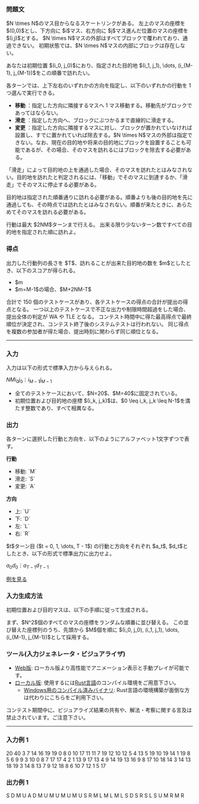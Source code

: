 
<div>

<span>

<span>

<div>

<section>

### **問題文**

<p>
$N \times N$のマス目からなるスケートリンクがある。
左上のマスの座標を $(0,0)$とし、下方向に $i$マス、右方向に $j$マス進んだ位置のマスの座標を $(i,j)$とする。
$N \times N$マスの外部はすべてブロックで覆われており、通過できない。
初期状態では、$N \times N$マスの内部にブロックは存在しない。
</p>

<p>
あなたは初期位置 $(i_0, j_0)$におり、指定された目的地 $(i_1, j_1), \dots, (i_{M-1}, j_{M-1})$をこの順番で訪れたい。
</p>

<p>
各ターンでは、上下左右のいずれかの方向を指定し、以下のいずれかの行動を 1 つ選んで実行できる。
</p>

<ul>

<li>

<strong>
移動
</strong>
：指定した方向に隣接するマスへ 1 マス移動する。移動先がブロックであってはならない。
</li>

<li>

<strong>
滑走
</strong>
：指定した方向へ、ブロックにぶつかるまで直線的に滑走する。
</li>

<li>

<strong>
変更
</strong>
：指定した方向に隣接するマスに対し、ブロックが置かれていなければ設置し、すでに置かれていれば除去する。$N \times N$マスの外部は指定できない。なお、現在の目的地や将来の目的地にブロックを設置することも可能であるが、その場合、そのマスを訪れるにはブロックを除去する必要がある。
</li>

</ul>

<p>
「滑走」によって目的地の上を通過した場合、そのマスを訪れたとはみなされない。目的地を訪れたと判定されるには、「移動」でそのマスに到達するか、「滑走」でそのマスに停止する必要がある。
</p>

<p>
目的地は指定された順番通りに訪れる必要がある。順番よりも後の目的地を先に通過しても、その時点では訪れたとはみなされない。順番が来たときに、あらためてそのマスを訪れる必要がある。
</p>

<p>
行動は最大 $2NM$ターンまで行える。
出来る限り少ないターン数ですべての目的地を指定された順に訪れよ。
</p>

</section>

</div>

<div>

<section>

### **得点**

<p>
出力した行動列の長さを $T$、訪れることが出来た目的地の数を $m$としたとき、以下のスコアが得られる。
</p>

<ul>

<li>
$m<M-1$の場合、$m+1$
</li>

<li>
$m=M-1$の場合、$M+2NM-T$
</li>

</ul>

<p>
合計で 150 個のテストケースがあり、各テストケースの得点の合計が提出の得点となる。
一つ以上のテストケースで不正な出力や制限時間超過をした場合、提出全体の判定が
<span>
WA
</span>
や
<span>
TLE
</span>
となる。
コンテスト時間中に得た最高得点で最終順位が決定され、コンテスト終了後のシステムテストは行われない。 同じ得点を複数の参加者が得た場合、提出時刻に関わらず同じ順位となる。
</p>

</section>

</div>

---

<div>

<div>

<section>

### **入力**

<p>
入力は以下の形式で標準入力から与えられる。
</p>

<div>

$N$$M$$i_0$$j_0$$\vdots$$i_{M-1}$$j_{M-1}$
</div>

<ul>

<li>
全てのテストケースにおいて、$N=20$、$M=40$に固定されている。
</li>

<li>
初期位置および目的地の座標 $(i_k, j_k)$は、$0 \leq i_k, j_k \leq N-1$を満たす整数であり、すべて相異なる。
</li>

</ul>

</section>

</div>

<div>

<section>

### **出力**

<p>
各ターンに選択した行動と方向を、以下のようにアルファベット1文字ずつで表す。
</p>

<p>

<strong>
行動
</strong>

</p>

<ul>

<li>
移動: `M`
</li>

<li>
滑走: `S`
</li>

<li>
変更: `A`
</li>

</ul>

<p>

<strong>
方向
</strong>

</p>

<ul>

<li>
上: `U`
</li>

<li>
下: `D`
</li>

<li>
左: `L`
</li>

<li>
右: `R`
</li>

</ul>

<p>
$t$ターン目 ($t = 0, 1, \dots, T - 1$) の行動と方向をそれぞれ $a_t$, $d_t$としたとき、以下の形式で標準出力に出力せよ。
</p>

<div>

$a_0$$d_0$$\vdots$$a_{T-1}$$d_{T-1}$
</div>

<p>
<a href="https://img.atcoder.jp/ahc046/EuNd3uow.html?lang=ja&seed=0&output=sample">例を見る</a>
</p>

</section>

</div>

<div>

<section>

### **入力生成方法**

<p>
初期位置および目的マスは、以下の手順に従って生成される。
</p>

<p>
まず、$N^2$個のすべてのマスの座標をランダムな順番に並び替える。
この並び替えた座標列のうち、先頭から $M$個を順に $(i_0, j_0), (i_1, j_1), \dots, (i_{M-1}, j_{M-1})$として採用する。
</p>

</section>

</div>

<div>

<section>

### **ツール(入力ジェネレータ・ビジュアライザ)**

<ul>

<li>
<a href="https://img.atcoder.jp/ahc046/EuNd3uow.html?lang=ja">Web版</a>: ローカル版より高性能でアニメーション表示と手動プレイが可能です。
</li>

<li>
<a href="https://img.atcoder.jp/ahc046/EuNd3uow.zip">ローカル版</a>: 使用するには<a href="https://www.rust-lang.org/ja">Rust言語</a>のコンパイル環境をご用意下さい。
<ul>

<li>
<a href="https://img.atcoder.jp/ahc046/EuNd3uow_windows.zip">Windows用のコンパイル済みバイナリ</a>: Rust言語の環境構築が面倒な方は代わりにこちらをご利用下さい。
</li>

</ul>

</li>

</ul>

<p>
コンテスト期間中に、ビジュアライズ結果の共有や、解法・考察に関する言及は禁止されています。ご注意下さい。
</p>

</section>

</div>

</div>

---

<div>

<section>

### **入力例 1**

<div>

20 40
3 7
14 16
19 19
0 8
0 10
17 11
11 7
19 12
10 12
5 4
13 5
19 10
19 14
1 19
8 5
6 9
9 3
10 0
8 7
17 17
4 2
1 13
9 17
13 4
9 14
19 13
16 9
8 17
10 18
14 3
14 13
18 19
3 14
8 13
7 9
12 18
8 6
10 7
12 1
5 17

</div>

</section>

</div>

<div>

<section>

### **出力例 1**

<div>

S D
M U
A D
M U
M U
M U
M U
S R
M L
M L
M L
S D
S R
S L
S U
M R
M R

</div>

</section>

</div>

</span>

</span>

</div>

